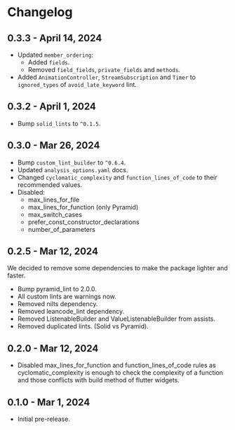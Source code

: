 # Changelog

## 0.3.3 - April 14, 2024

- Updated `member_ordering`:
  - Added `fields`.
  - Removed `field_fields`, `private_fields` and `methods`.
- Added `AnimationController`, `StreamSubscription` and `Timer` to `ignored_types` of `avoid_late_keyword` lint.

## 0.3.2 - April 1, 2024

- Bump `solid_lints` to `^0.1.5`.

## 0.3.0 - Mar 26, 2024

- Bump `custom_lint_builder` to `^0.6.4`.
- Updated `analysis_options.yaml` docs.
- Changed `cyclomatic_complexity` and `function_lines_of_code` to their recommended values.
- Disabled:
  - max_lines_for_file
  - max_lines_for_function (only Pyramid)
  - max_switch_cases
  - prefer_const_constructor_declarations
  - number_of_parameters

## 0.2.5 - Mar 12, 2024

We decided to remove some dependencies to make the package lighter and faster.

- Bump pyramid_lint to 2.0.0.
- All custom lints are warnings now.
- Removed nilts dependency.
- Removed leancode_lint dependency.
- Removed ListenableBuilder and ValueListenableBuilder from assists.
- Removed duplicated lints. (Solid vs Pyramid).

## 0.2.0 - Mar 12, 2024

- Disabled max_lines_for_function and function_lines_of_code rules as cyclomatic_complexity is enough to check the complexity of a function and those conflicts with build method of flutter widgets.

## 0.1.0 - Mar 1, 2024

- Initial pre-release.

